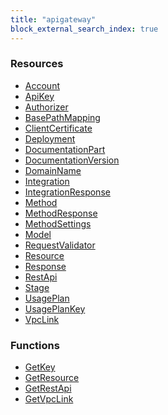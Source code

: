 ```yaml
---
title: "apigateway"
block_external_search_index: true
---
```


<!-- WARNING: this file was generated by Pulumi Docs Generator. -->
<!-- Do not edit by hand unless you're certain you know what you are doing! -->

<style>
  table td p { margin-top: 0; margin-bottom: 0; }
</style>

<h3>Resources</h3>
<ul class="api">
    <li><a href="account"><span class="symbol resource"></span>Account</a></li>
    <li><a href="apikey"><span class="symbol resource"></span>ApiKey</a></li>
    <li><a href="authorizer"><span class="symbol resource"></span>Authorizer</a></li>
    <li><a href="basepathmapping"><span class="symbol resource"></span>BasePathMapping</a></li>
    <li><a href="clientcertificate"><span class="symbol resource"></span>ClientCertificate</a></li>
    <li><a href="deployment"><span class="symbol resource"></span>Deployment</a></li>
    <li><a href="documentationpart"><span class="symbol resource"></span>DocumentationPart</a></li>
    <li><a href="documentationversion"><span class="symbol resource"></span>DocumentationVersion</a></li>
    <li><a href="domainname"><span class="symbol resource"></span>DomainName</a></li>
    <li><a href="integration"><span class="symbol resource"></span>Integration</a></li>
    <li><a href="integrationresponse"><span class="symbol resource"></span>IntegrationResponse</a></li>
    <li><a href="method"><span class="symbol resource"></span>Method</a></li>
    <li><a href="methodresponse"><span class="symbol resource"></span>MethodResponse</a></li>
    <li><a href="methodsettings"><span class="symbol resource"></span>MethodSettings</a></li>
    <li><a href="model"><span class="symbol resource"></span>Model</a></li>
    <li><a href="requestvalidator"><span class="symbol resource"></span>RequestValidator</a></li>
    <li><a href="resource"><span class="symbol resource"></span>Resource</a></li>
    <li><a href="response"><span class="symbol resource"></span>Response</a></li>
    <li><a href="restapi"><span class="symbol resource"></span>RestApi</a></li>
    <li><a href="stage"><span class="symbol resource"></span>Stage</a></li>
    <li><a href="usageplan"><span class="symbol resource"></span>UsagePlan</a></li>
    <li><a href="usageplankey"><span class="symbol resource"></span>UsagePlanKey</a></li>
    <li><a href="vpclink"><span class="symbol resource"></span>VpcLink</a></li>
</ul>

<h3>Functions</h3>
<ul class="api">
    <li><a href="getkey"><span class="symbol datasource"></span>GetKey</a></li>
    <li><a href="getresource"><span class="symbol datasource"></span>GetResource</a></li>
    <li><a href="getrestapi"><span class="symbol datasource"></span>GetRestApi</a></li>
    <li><a href="getvpclink"><span class="symbol datasource"></span>GetVpcLink</a></li>
</ul>

